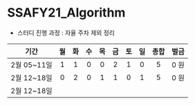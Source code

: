 # SSAFY21_Algorithm

* 스터디 진행 과정 : 자율 주차 제외 정리

| 기간 | 월 | 화 | 수 | 목 | 금 | 토 | 일 | 총합 | 벌금 |
| :--: | :--: | :--: | :--: | :--: | :--: | :--: | :--: | :--: | :--: |
| 2월 05~11일 | 1 | 1 | 0 | 0 | 2 | 1 | 0 | 5 | 0 원 |
| 2월 12~18일 | 0 | 2 | 0 | 1 | 1 | 0 | 1 | 5 | 0 원 |
| 2월 12~18일 |  |  |  |  |  |  |  |  |
